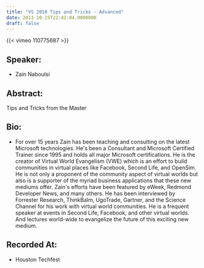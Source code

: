 ```yaml
---
title: "VS 2010 Tips and Tricks - Advanced"
date: 2011-10-15T22:42:04.0000000
draft: false
---
```


{{< vimeo 110775687 >}}

## Speaker:

 - Zain Naboulsi

## Abstract:

<p>Tips and Tricks from the Master</p>

## Bio:

 - <p>For over 15 years Zain has been teaching and consulting on the latest Microsoft technologies. He's been a Consultant and Microsoft Certified Trainer since 1995 and holds all major Microsoft certifications. He is the creator of Virtual World Evangelism (VWE) which is an effort to build communities in virtual places like Facebook, Second Life, and OpenSim. He is not only a proponent of the community aspect of virtual worlds but also is a supporter of the myriad business applications that these new mediums offer. Zain's efforts have been featured by eWeek, Redmond Developer News, and many others. He has been interviewed by Forrester Research, ThinkBalm, UgoTrade, Gartner, and the Science Channel for his work with virtual world communities. He is a frequent speaker at events in Second Life, Facebook, and other virtual worlds. And lectures world-wide to evangelize the future of this exciting new medium.</p>

## Recorded At:

 - Houston Techfest

